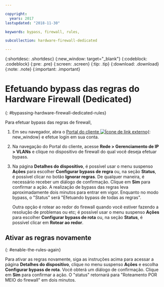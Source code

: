 ```yaml
---

copyright:
  years: 2017
lastupdated: "2018-11-30"

keywords: bypass, firewall, rules,

subcollection: hardware-firewall-dedicated

---
```


{:shortdesc: .shortdesc}
{:new_window: target="_blank"}
{:codeblock: .codeblock}
{:pre: .pre}
{:screen: .screen}
{:tip: .tip}
{:download: .download}
{:note: .note}
{:important: .important}

# Efetuando bypass das regras do Hardware Firewall (Dedicated)
{: #bypassing-hardware-firewall-dedicated-rules}

Para efetuar bypass das regras de firewall,

1. Em seu navegador, abra o [Portal do cliente ![Ícone de link externo](../../icons/launch-glyph.svg "Ícone de link externo")](https://control.softlayer.com/){: new_window} e efetue login em sua conta.
2. Na navegação do Portal do cliente, acesse **Rede > Gerenciamento de IP > VLANs** e clique no dispositivo de firewall do qual você deseja efetuar bypass.
3. Na página **Detalhes do dispositivo**, é possível usar o menu suspenso **Ações** para escolher **Configurar bypass de regra** ou, na seção **Status**, é possível clicar no botão **Ignorar regras**. De qualquer maneira, é necessário receber um diálogo de confirmação. Clique em **Sim** para confirmar a ação. A realização de bypass das regras leva aproximadamente dois minutos para entrar em vigor. Enquanto no modo bypass, o "Status"
será "Efetuando bypass de todas as regras".

	Outra opção é rotear ao redor do firewall quando você estiver fazendo a resolução de problemas ou etc; é possível usar o menu suspenso **Ações** para escolher **Configurar bypass de rota** ou, na seção **Status**, é possível clicar em **Rotear ao redor**.

## Ativar as regras novamente
{: #enable-the-rules-again}

Para ativar as regras novamente, siga as instruções acima para acessar a página **Detalhes do
dispositivo**, clique no menu suspenso **Ações** e escolha **Configurar
bypass de rota**. Você obterá um diálogo de confirmação. Clique em **Sim** para confirmar a ação. O "status" retornará para "Roteamento POR MEIO do firewall" em dois minutos.
